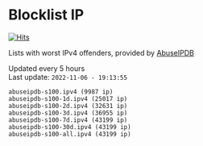 # Blocklist IP

[![Hits](https://hits.seeyoufarm.com/api/count/incr/badge.svg?url=https%3A%2F%2Fgithub.com%2Fborestad%2Fblocklist-ip%2F&count_bg=%2379C83D&title_bg=%23555555&icon=&icon_color=%23E7E7E7&title=hits&edge_flat=false)](https://hits.seeyoufarm.com)

Lists with worst IPv4 offenders, provided by [AbuseIPDB](https://www.abuseipdb.com/)

<!-- FOOTER-PLACEHOLDER -->
Updated every 5 hours<br>
Last update: `2022-11-06 - 19:13:55`
```
abuseipdb-s100.ipv4 (9987 ip)
abuseipdb-s100-1d.ipv4 (25017 ip)
abuseipdb-s100-2d.ipv4 (32631 ip)
abuseipdb-s100-3d.ipv4 (36955 ip)
abuseipdb-s100-7d.ipv4 (43199 ip)
abuseipdb-s100-30d.ipv4 (43199 ip)
abuseipdb-s100-all.ipv4 (43199 ip)
```
